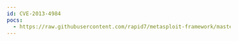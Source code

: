 ```yaml
---
id: CVE-2013-4984
pocs:
  - https://raw.githubusercontent.com/rapid7/metasploit-framework/master/modules/exploits/linux/local/sophos_wpa_clear_keys.rb
---
```

